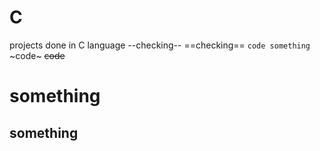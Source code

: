 # C
projects done in C language
--checking--
==checking==
`code something`
~code~
~~code~~
# something
## something
